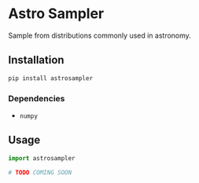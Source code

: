 # Astro Sampler

Sample from distributions commonly used in astronomy.

## Installation

```bash
pip install astrosampler
```

### Dependencies

- `numpy`

## Usage

```python
import astrosampler

# TODO COMING SOON
```
